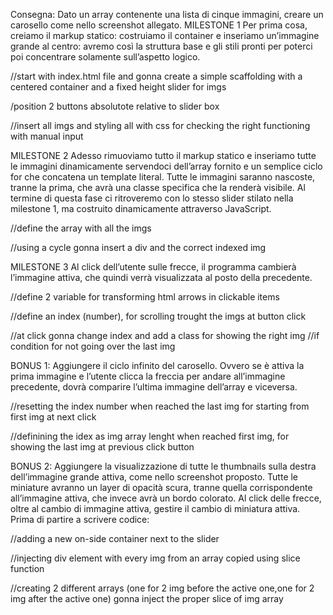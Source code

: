 Consegna:
Dato un array contenente una lista di cinque immagini, creare un carosello come nello screenshot allegato.
MILESTONE 1
Per prima cosa, creiamo il markup statico: costruiamo il container e inseriamo un’immagine grande al centro: avremo così la struttura base e gli stili pronti per poterci poi concentrare solamente sull’aspetto logico.

//start  with  index.html file and gonna create a simple scaffolding with a centered container and a fixed height slider for imgs

/position  2 buttons absolutote  relative to slider  box

//insert all imgs and styling all with css for checking the right functioning with manual input

MILESTONE 2
Adesso rimuoviamo tutto il markup statico e inseriamo tutte le immagini dinamicamente servendoci dell’array fornito e un semplice ciclo for che concatena un template literal.
Tutte le immagini saranno nascoste, tranne la prima, che avrà una classe specifica che la renderà visibile.
Al termine di questa fase ci ritroveremo con lo stesso slider stilato nella milestone 1, ma costruito dinamicamente attraverso JavaScript.

//define the array with all the imgs

//using a cycle gonna insert a div and the correct indexed img

MILESTONE 3
Al click dell’utente sulle frecce, il programma cambierà l’immagine attiva, che quindi verrà visualizzata al posto della precedente.

//define 2 variable for  transforming html arrows in clickable items

//define an index (number), for scrolling trought the imgs at button  click

//at click gonna change index and add a  class for  showing the right  img
    //if condition for not going over the last img

BONUS 1:
Aggiungere il ciclo infinito del carosello. Ovvero se è attiva la prima immagine e l’utente clicca la freccia per andare all’immagine precedente, dovrà comparire l’ultima immagine dell’array e viceversa.

//resetting the index  number when reached the last img for starting from first img at next click

//definining  the idex as  img  array lenght  when reached first img, for  showing the last img at  previous  click button

BONUS 2:
Aggiungere la visualizzazione di tutte le thumbnails sulla destra dell’immagine grande attiva, come nello screenshot proposto. Tutte le miniature avranno un layer di opacità scura, tranne quella corrispondente all’immagine attiva, che invece avrà un bordo colorato.
Al click delle frecce, oltre al cambio di immagine attiva, gestire il cambio di miniatura attiva.
Prima di partire a scrivere codice:

//adding a new on-side container  next to the slider

//injecting div element with every  img from an array copied using slice function

//creating 2 different arrays (one for 2 img before the active one,one  for 2 img after the active one) gonna inject the proper slice of img array


